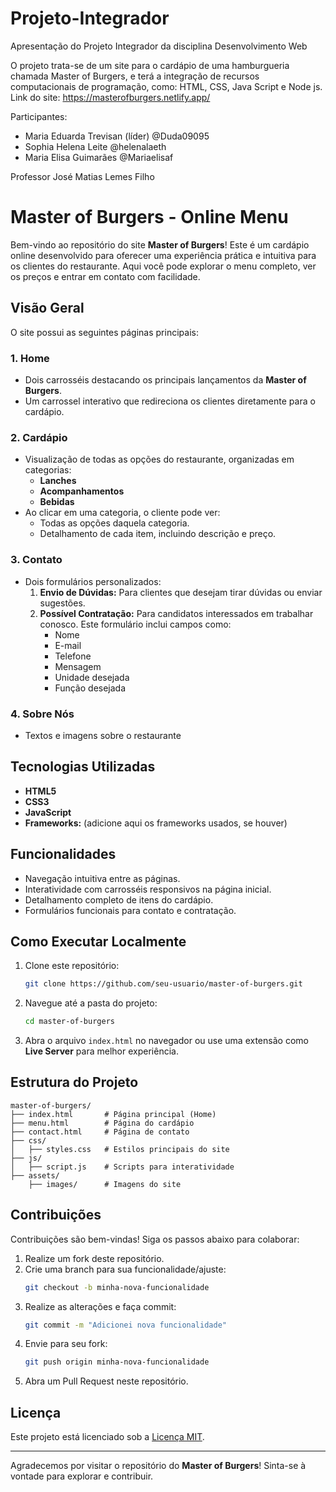 # Projeto-Integrador

Apresentação do Projeto Integrador da disciplina Desenvolvimento Web

O projeto trata-se de um site para o cardápio de uma hamburgueria chamada Master of Burgers, e terá a integração de recursos computacionais de programação, como: HTML, CSS, Java Script e Node js.
Link do site: https://masterofburgers.netlify.app/



Participantes:

- Maria Eduarda Trevisan (líder) @Duda09095
- Sophia Helena Leite @helenalaeth
- Maria Elisa Guimarães @Mariaelisaf

Professor José Matias Lemes Filho


# Master of Burgers - Online Menu

Bem-vindo ao repositório do site **Master of Burgers**! Este é um cardápio online desenvolvido para oferecer uma experiência prática e intuitiva para os clientes do restaurante. Aqui você pode explorar o menu completo, ver os preços e entrar em contato com facilidade.

## Visão Geral

O site possui as seguintes páginas principais:

### 1. Home

- Dois carrosséis destacando os principais lançamentos da **Master of Burgers**.
- Um carrossel interativo que redireciona os clientes diretamente para o cardápio.

### 2. Cardápio

- Visualização de todas as opções do restaurante, organizadas em categorias:
  - **Lanches**
  - **Acompanhamentos**
  - **Bebidas**
- Ao clicar em uma categoria, o cliente pode ver:
  - Todas as opções daquela categoria.
  - Detalhamento de cada item, incluindo descrição e preço.

### 3. Contato

- Dois formulários personalizados:
  1. **Envio de Dúvidas:** Para clientes que desejam tirar dúvidas ou enviar sugestões.
  2. **Possível Contratação:** Para candidatos interessados em trabalhar conosco. Este formulário inclui campos como:
     - Nome
     - E-mail
     - Telefone
     - Mensagem
     - Unidade desejada
     - Função desejada
    


### 4. Sobre Nós

- Textos e imagens sobre o restaurante


    
## Tecnologias Utilizadas

- **HTML5**
- **CSS3**
- **JavaScript**
- **Frameworks:** (adicione aqui os frameworks usados, se houver)

## Funcionalidades

- Navegação intuitiva entre as páginas.
- Interatividade com carrosséis responsivos na página inicial.
- Detalhamento completo de itens do cardápio.
- Formulários funcionais para contato e contratação.

## Como Executar Localmente

1. Clone este repositório:
   ```bash
   git clone https://github.com/seu-usuario/master-of-burgers.git
   ```
2. Navegue até a pasta do projeto:
   ```bash
   cd master-of-burgers
   ```
3. Abra o arquivo `index.html` no navegador ou use uma extensão como **Live Server** para melhor experiência.

## Estrutura do Projeto

```
master-of-burgers/
├── index.html       # Página principal (Home)
├── menu.html        # Página do cardápio
├── contact.html     # Página de contato
├── css/
│   ├── styles.css   # Estilos principais do site
├── js/
│   ├── script.js    # Scripts para interatividade
├── assets/
    ├── images/      # Imagens do site
```

## Contribuições

Contribuições são bem-vindas! Siga os passos abaixo para colaborar:

1. Realize um fork deste repositório.
2. Crie uma branch para sua funcionalidade/ajuste:
   ```bash
   git checkout -b minha-nova-funcionalidade
   ```
3. Realize as alterações e faça commit:
   ```bash
   git commit -m "Adicionei nova funcionalidade"
   ```
4. Envie para seu fork:
   ```bash
   git push origin minha-nova-funcionalidade
   ```
5. Abra um Pull Request neste repositório.

## Licença

Este projeto está licenciado sob a [Licença MIT](LICENSE).

---

Agradecemos por visitar o repositório do **Master of Burgers**! Sinta-se à vontade para explorar e contribuir.





